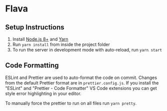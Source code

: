 # Flava

## Setup Instructions

1. Install [Node.js 8+](https://nodejs.org/) and [Yarn](https://yarnpkg.com/)
2. Run `yarn install` from inside the project folder
3. To run the server in development mode with auto-reload, run `yarn start`

## Code Formatting

ESLint and Prettier are used to auto-format the code on commit. Changes from the default Prettier format are in `prettier.config.js`. If you install the "ESLint" and "Prettier - Code Formatter" VS Code extensions you can get style error highlighting in your editor.

To manually force the prettier to run on all files run `yarn pretty`.
